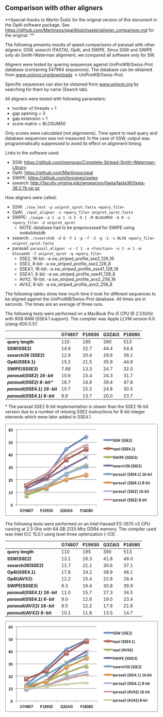 ## Comparison with other aligners

**Special thanks to Martin Šošić for the original version of this
document in the OpAl software package. See
https://github.com/Martinsos/opal/blob/master/aligner_comparison.md for
the original. **

The following presents results of speed comparisons of parasail with
other aligners: SSW, ssearch (FASTA), OpAl, and SWIPE.  Since SSW and
SWIPE only do Smith-Waterman alignment, we compared all software only
for SW.

Aligners were tested by quering sequences against UniProtKB/Swiss-Prot
database (containing 547964 sequences).  The database can be obtained
from www.uniprot.org/downloads -> UniProtKB/Swiss-Prot.  

Specific sequences can also be obtained from www.uniprot.org by
searching for them by name (Search tab).

All aligners were tested with following parameters:
* number of threads = 1
* gap opening = 3
* gap extension = 1
* score matrix = BLOSUM50

Only scores were calculated (not alignments). Time spent to read query
and database sequences was not measured. In the case of SSW, output was
programmatically suppressed to avoid its effect on alignment timing.

Links to the software used:
* SSW: https://github.com/mengyao/Complete-Striped-Smith-Waterman-Library
* OpAl: https://github.com/Martinsos/opal
* SWIPE: https://github.com/torognes/swipe
* ssearch: http://faculty.virginia.edu/wrpearson/fasta/fasta36/fasta-36.3.7b.tar.gz

How aligners were called:
* SSW: `./ssw_test -p uniprot_sprot.fasta <query_file>`
* OpAl: `./opal_aligner -s <query_file> uniprot_sprot.fasta`
* SWIPE: `./swipe -a 1 -p 1 -G 3 -E 1 -M BLOSUM50 -b 0 -i <query_file> -d uniprot_sprot`
  * NOTE: database had to be preprocessed for SWIPE using _makeblastdb_
* ssearch: `./ssearch36 -d 0 -T 1 -p -f -3 -g -1 -s BL50 <query_file> uniprot_sprot.fasta`
* parasail: `parasail_aligner -x -t 1 -a <function> -o 3 -e 1 -m blosum50 -f uniprot_sprot -q <query_file>`
  * SSE2, 16-bit: -a sw_striped_profile_sse2_128_16
  * SSE2, 8-bit: -a sw_striped_profile_sse2_128_8
  * SSE4.1, 16-bit: -a sw_striped_profile_sse41_128_16
  * SSE4.1, 8-bit: -a sw_striped_profile_sse41_128_8
  * AVX2, 16-bit: -a sw_striped_profile_avx2_256_16
  * AVX2, 8-bit: -a sw_striped_profile_avx2_256_8

The following tables show how much time it took for different sequences to be
aligned against the UniProtKB/Swiss-Prot database. All times are in seconds. The times are an average of three runs.

The following tests were performed on a MacBook Pro i5 CPU @ 2.53GHz with 8GB
RAM (SSE4.1 support). The compiler was Apple LLVM version 6.0 (clang-600.0.57.

|                               |O74807  |P19930  |Q3ZAI3  |P18080|
|-------------------------------|--------|--------|--------|------|
| **query length**              |110     |195     |390     |513   |
| **SSW(SSE2)**                 |14.9    |22.7    |44.4    |54.4  |
| **ssearch36 (SSE2)**          |12.9    |20.4    |29.6    |38.1  |
| **OpAl(SSE4.1)**              |15.2    |21.5    |35.9    |44.6  |
| **SWIPE(SSSE3)**              |7.68    |13.3    |24.7    |32.0  |
| **_parasail(SSE2) 16-bit_**   |10.6    |15.4    |24.3    |31.7  |
| **_parasail(SSE2) 8-bit\*_**  |16.7    |24.8    |39.4    |47.8  |
| **_parasail(SSE4.1) 16-bit_** |10.7    |15.2    |24.8    |30.5  |
| **_parasail(SSE4.1) 8-bit_**  |9.9     |13.7    |20.0    |23.7  |

\* The parasail SSE2 8-bit implementation is slower than the SSE2 16-bit
version due to a number of missing SSE2 instructions for 8-bit integer
elements which were later added in SSE4.1.

![](images/perf_mac.png)

The following tests were performed on an Intel Haswell E5-2670 v3 CPU running
at 2.3 Ghz with 64 GB 2133 Mhz DDR4 memory. The compiler used was Intel ICC
15.0.1 using level three optimization (-O3).

|                               |O74807  |P19930  |Q3ZAI3  |P18080|
|-------------------------------|--------|--------|--------|------|
| **query length**              |110     |195     |390     |513   |
| **SSW(SSE2)**                 |13.1    |26.3    |41.8    |49.0  |
| **ssearch36(SSE2)**           |11.7    |21.1    |30.6    |37.1  |
| **OpAl(SSE4.1)**              |17.8    |24.2    |38.9    |48.1  |
| **OpAl(AVX2)**                |12.2    |15.4    |22.8    |28.4  |
| **SWIPE(SSSE3)**              |9.3     |16.4    |30.8    |39.9  |
| **_parasail(SSE4.1) 16-bit_** |11.0    |15.7    |27.3    |34.5  |
| **_parasail(SSE4.1) 8-bit_**  |9.0     |12.6    |19.0    |23.4  |
| **_parasail(AVX2) 16-bit_**   |9.5     |12.2    |17.6    |21.6  |
| **_parasail(AVX2) 8-bit_**    |10.1    |11.8    |13.5    |14.7  |

![](images/perf_haswell.png)


